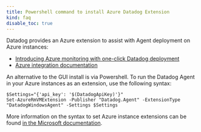 ```yaml
---
title: Powershell command to install Azure Datadog Extension
kind: faq
disable_toc: true
---
```


Datadog provides an Azure extension to assist with Agent deployment on Azure instances:

* [Introducing Azure monitoring with one-click Datadog deployment][1]
* [Azure integration documentation][2]

An alternative to the GUI install is via Powershell.
To run the Datadog Agent in your Azure instances as an extension, use the following syntax:

```
$Settings="{'api_key': '$(DatadogApiKey)'}"
Set-AzureRmVMExtension -Publisher "Datadog.Agent" -ExtensionType "DatadogWindowsAgent" -Settings $Settings
```

More information on the syntax to set Azure instance extensions can be found [in the Microsoft documentation][3].

[1]: https://www.datadoghq.com/blog/introducing-azure-monitoring-with-one-click-datadog-deployment
[2]: https://docs.datadoghq.com/integrations/azure/#deploy-agents
[3]: https://docs.microsoft.com/en-us/powershell/module/azurerm.compute/set-azurermvmextension?view=azurermps-6.2.0
